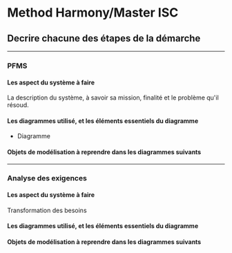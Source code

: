 # Method Harmony/Master ISC

## Decrire chacune des étapes de la démarche

----

### PFMS
#### Les aspect du système à faire

La description du système, à savoir sa mission, finalité et le problème qu'il résoud.

#### Les diagrammes utilisé, et les éléments essentiels du diagramme

- Diagramme 

#### Objets de modélisation à reprendre dans les diagrammes suivants

-----

### Analyse des exigences
#### Les aspect du système à faire

Transformation des besoins

#### Les diagrammes utilisé, et les éléments essentiels du diagramme

#### Objets de modélisation à reprendre dans les diagrammes suivants